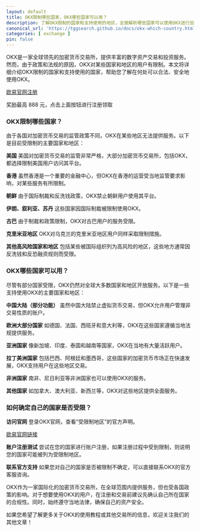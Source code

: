 ```yaml
---
layout: default
title: OKX限制哪些国家，OKX哪些国家可以用？
description: 了解OKX限制的国家和支持使用的地区，全面解析哪些国家可以使用OKX进行加密货币交易，以及限制原因和解决方法，为您提供最权威的指导。
canonical_url: 'https://tggsearch.github.io/docs/okx-which-country.html'
categories: [ exchange ]
pin: false
---
```

OKX是一家全球领先的加密货币交易所，提供丰富的数字资产交易和投资服务。然而，由于政策和法规的原因，OKX对某些国家和地区的用户有限制。本文将详细介绍OKX限制的国家和支持使用的国家，帮助您了解在何处可以合法、安全地使用OKX。

<div class='register-button'>
    <a href='./302.html?target=https://www.chouyi.media/join/90884854' class='content-btn' target='_blank'> 欧易官网注册 </a>
</div>
<p class="red-text-word">奖励最高 888 元，点击上面按钮进行注册领取</p>

### OKX限制哪些国家？
由于各国对加密货币交易的监管政策不同，OKX在某些地区无法提供服务。以下是目前受限制的主要国家和地区：

**美国**
美国对加密货币交易的监管非常严格，大部分加密货币交易所，包括OKX，都选择限制美国用户访问其平台。

**香港**
虽然香港是一个重要的金融中心，但OKX在香港的运营受当地监管要求影响，对某些服务有所限制。

**朝鲜**
由于国际制裁和反洗钱政策，OKX禁止朝鲜用户使用其平台。

**伊朗、叙利亚、苏丹**
这些国家因国际制裁被限制使用OKX。

**古巴**
由于制裁和政策限制，OKX对古巴用户的服务受限。

**克里米亚地区**
OKX对乌克兰的克里米亚地区用户同样采取限制措施。

**其他高风险国家和地区**
包括某些被国际组织列为高风险的地区，这些地方通常因反洗钱和反恐融资规则而受限。

### OKX哪些国家可以用？
尽管有部分国家受限，OKX仍然对全球大多数国家和地区开放服务。以下是一些支持使用OKX的主要国家和地区：

**中国大陆（部分功能）**
虽然中国大陆禁止虚拟货币交易，但OKX允许用户管理非交易性质的账户。

**欧洲大部分国家**
如德国、法国、西班牙和意大利等，OKX在这些国家遵循当地法规提供服务。

**亚洲国家**
像新加坡、印度、泰国和越南等国家，OKX在当地有大量活跃用户。

**拉丁美洲国家**
包括巴西、阿根廷和墨西哥，这些国家的加密货币市场正在快速发展，OKX支持用户在这些地区交易。

**非洲国家**
南非、尼日利亚等非洲国家也可以使用OKX的服务。

**其他国家**
如加拿大、澳大利亚、新西兰等，OKX对这些地区提供全面服务。

### 如何确定自己的国家是否受限？

**访问官网**
登录OKX官网，查看“受限制地区”的官方声明。

<div class='register-button'>
    <a href='./302.html?target=https://www.chouyi.media/join/90884854' class='content-btn' target='_blank'> 欧易官网链接 </a>
</div>

**账户注册测试**
尝试在您的国家进行账户注册，如果注册过程中受到限制，则说明您的国家可能被列为受限制地区。

**联系官方支持**
如果您对自己的国家是否被限制不确定，可以直接联系OKX的官方客服咨询。

OKX作为一家国际化的加密货币交易所，在全球范围内提供服务，但也受各国政策的影响。对于想要使用OKX的用户，在注册和交易前建议先确认自己所在国家的合规性。同时，始终遵守当地法律，确保自己的资产安全。

如果您希望了解更多关于OKX的使用教程或其他交易所的信息，欢迎关注我们的其他文章！

